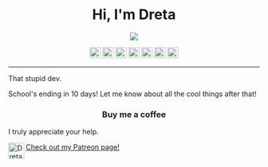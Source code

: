 <h1 align="center">Hi, I'm Dreta</h1>
                         
<p align="center"><img align="center" src="https://github-readme-stats.vercel.app/api?username=Dreta&show_icons=true&theme=dark"></p>

<p align="center">
  <a href="https://dreta.dev"><img alt="Dreta | Website" width="22px" src="https://image.flaticon.com/icons/svg/3430/3430319.svg" /></a>
  <a href="https://twitter.com/Dretacbe"><img alt="Dreta | Twitter" width="22px" src="https://image.flaticon.com/icons/svg/733/733579.svg" /></a>
  <a href="https://reddit.com/u/Dretacbe"><img alt="Dreta | Reddit" width="22px" src="https://image.flaticon.com/icons/svg/2111/2111589.svg" /></a>
  <a href="https://github.com/Dreta"><img alt="Dreta | GitHub" width="22px" src="https://image.flaticon.com/icons/svg/2111/2111425.svg" /></a>
  <a href="https://dreta.dev"><img alt="Dreta | Email" width="22px" src="https://www.flaticon.com/svg/static/icons/svg/893/893257.svg" /></a>
  <a href="https://dreta.dev"><img alt="Dreta | Discord" width="22px" src="https://image.flaticon.com/icons/svg/2111/2111370.svg" /></a>
  <a href="https://patreon.com/Dreta"><img alt="Dreta | Patreon" width="22px" src="https://image.flaticon.com/icons/svg/2111/2111548.svg" /></a>
</p>

---

That stupid dev.

School's ending in 10 days! Let me know about all the cool things after that!

<h3 align="center">Buy me a coffee</h3>

I truly appreciate your help.

<a href="https://patreon.com/Dreta"><img align="left" alt="Dreta | Patreon" width="32px" src="https://image.flaticon.com/icons/svg/2111/2111548.svg" /> Check out my Patreon page!</a>

